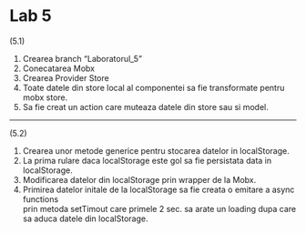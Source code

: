 # Lab 5
(5.1)
1. Crearea branch “Laboratorul_5”<br>
2. Conecatarea Mobx<br>
3. Crearea Provider Store<br>
4. Toate datele din store local al componentei sa fie transformate pentru mobx store.<br>
5. Sa fie creat un action care muteaza datele din store sau si model.<br>
------------------------------------------------------------------------------------------
(5.2)
1. Crearea unor metode generice pentru stocarea datelor in localStorage. <br>
2. La prima rulare daca localStorage este gol sa fie persistata data in localStorage. <br>
3. Modificarea datelor din localStorage prin wrapper de la Mobx. <br>
4. Primirea datelor initale de la localStorage sa fie creata o emitare a async functions  <br> 
prin metoda setTimout care primele 2 sec. sa arate un loading dupa care sa aduca datele din localStorage.


